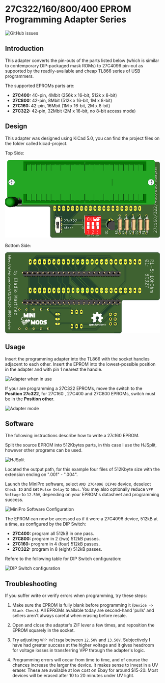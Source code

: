 # 27C322/160/800/400 EPROM Programming Adapter Series

![GitHub issues](https://img.shields.io/github/issues-raw/mafe72/27c160-tl866-adapter?logo=Github&style=for-the-badge)

## Introduction

This adapter converts the pin-outs of the parts listed below (which is similar to contemporary DIP-packaged mask ROMs) to 27C4096 pin-out as supported by the readily-available and cheap TL866 series of USB programmers.

The supported EPROMs parts are:
- **27C400:** 40-pin, 4Mbit (256k x 16-bit, 512k x 8-bit)
- **27C800:** 42-pin, 8Mbit (512k x 16-bit, 1M x 8-bit)
- **27C160:** 42-pin, 16Mbit (1M x 16-bit, 2M x 8-bit)
- **27C322:** 42-pin, 32Mbit (2M x 16-bit, no 8-bit access mode)

## Design

This adapter was designed using KiCad 5.0, you can find the project files on the folder called kicad-project.

Top Side:

![top](images/front_th.png)

Bottom Side:

![bottom](images/back_th.png)

## Usage

Insert the programming adapter into the TL866 with the socket handles adjacent to each other. Insert the EPROM into the lowest-possible position in the adapter and with pin 1 nearest the handle.

![Adapter when in use](images/adapter_in_use.jpg)

If your are programming a 27C322 EPROMs, move the switch to the **Position 27c322**, for 27C160 , 27C400 and 27C800 EPROMs, switch must be in the **Position other**.

![Adapter mode](images/addapter_mode.jpg)

## Software

The following instructions describe how to write a 27c160 EPROM.

Split the source EPROM into 512Kbytes parts, in this case I use the HJSplit, however other programs can be used.

![HJSplit](images/hjsplit_512k.jpg)

Located the output path, for this example four files of 512Kbyte size with the extension ending on ".001" - ".004".

Launch the MiniPro software, select `AMD 27C4096 DIP40` device, deselect `Check ID` and set `Pulse Delay` to `50us`. You may also optionally reduce `VPP Voltage` to `12.50V`, depending on your EPROM's datasheet and programming success.

![MiniPro Software Configuration](images/minipro.jpg)

The EPROM can now be accessed as if it were a 27C4096 device, 512kB at a time, as configured by the DIP Switch:

- **27C400:** program all 512kB in one pass.
- **27C800:** program in 2 (two) 512kB passes.
- **27C160:** program in 4 (four) 512kB passes.
- **27C322:** program in 8 (eight) 512kB passes.

Refere to the following table for DIP Switch configuration:

![DIP Switch configuration](images/dip_config.png)

## Troubleshooting

If you suffer write or verify errors when programming, try these steps:

1. Make sure the EPROM is fully blank before programming it (`Device -> Blank Check`). All EPROMs available today are second-hand 'pulls' and sellers aren't always careful when erasing before resale.

2. Open and close the adapter's ZIF lever a few times, and reposition the EPROM squarely in the socket.

3. Try adjusting `VPP Voltage` between `12.50V` and `13.50V`. Subjectively I have had greater success at the higher voltage and it gives headroom for voltage losses in transferring VPP through the adapter's logic.

4. Programming errors will occur from time to time, and of course the chances increase the larger the device. It makes sense to invest in a UV eraser. These are available at low cost on Ebay for around $15-20. Most devices will be erased after 10 to 20 minutes under UV light.
